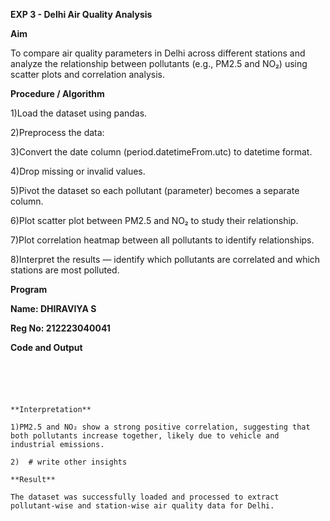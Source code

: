 **EXP 3 - Delhi Air Quality Analysis**

**Aim**

To compare air quality parameters in Delhi across different stations and analyze the relationship between pollutants (e.g., PM2.5 and NO₂) using scatter plots and correlation analysis.

**Procedure / Algorithm**

1)Load the dataset using pandas.

2)Preprocess the data:

3)Convert the date column (period.datetimeFrom.utc) to datetime format.

4)Drop missing or invalid values.

5)Pivot the dataset so each pollutant (parameter) becomes a separate column.

6)Plot scatter plot between PM2.5 and NO₂ to study their relationship.

7)Plot correlation heatmap between all pollutants to identify relationships.

8)Interpret the results — identify which pollutants are correlated and which stations are most polluted.


**Program**

**Name: DHIRAVIYA S**

**Reg No: 212223040041**

**Code and Output**
```





**Interpretation**

1)PM2.5 and NO₂ show a strong positive correlation, suggesting that both pollutants increase together, likely due to vehicle and industrial emissions.

2)  # write other insights

**Result**

The dataset was successfully loaded and processed to extract pollutant-wise and station-wise air quality data for Delhi.


